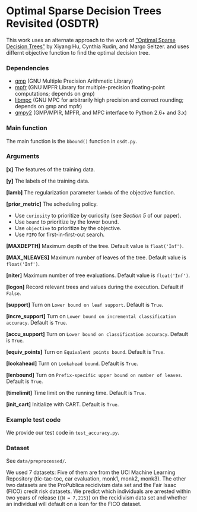 # Optimal Sparse Decision Trees Revisited (OSDTR)
This work uses an alternate approach to the work of ["Optimal Sparse Decision Trees"](https://arxiv.org/abs/1904.12847) by Xiyang Hu,
Cynthia Rudin, and Margo Seltzer. and uses differnt objective function to find the optimal decision tree.

### Dependencies

* [gmp](https://gmplib.org/) (GNU Multiple Precision Arithmetic Library)
* [mpfr](http://www.mpfr.org/) (GNU MPFR Library for multiple-precision floating-point computations; depends on gmp)
* [libmpc](http://www.multiprecision.org/) (GNU MPC for arbitrarily high precision and correct rounding; depends on gmp and mpfr)
* [gmpy2](https://pypi.org/project/gmpy2/#files) (GMP/MPIR, MPFR, and MPC interface to Python 2.6+ and 3.x)

### Main function
The main function is the `bbound()` function in `osdt.py`.

### Arguments

**[x]** The features of the training data.

**[y]** The labels of the training data.

**[lamb]** The regularization parameter `lambda` of the objective function.

**[prior_metric]** The scheduling policy.

* Use `curiosity` to prioritize by curiosity (see *Section 5* of our paper).
* Use `bound` to prioritize by the lower bound.
* Use `objective` to prioritize by the objective.
* Use `FIFO` for first-in-first-out search.

**[MAXDEPTH]** Maximum depth of the tree. Default value is `float('Inf')`.

**[MAX_NLEAVES]** Maximum number of leaves of the tree. Default value is `float('Inf')`.

**[niter]** Maximum number of tree evaluations. Default value is `float('Inf')`.

**[logon]** Record relevant trees and values during the execution. Default if `False`.

**[support]** Turn on `Lower bound on leaf support`. Default is `True`.

**[incre_support]** Turn on `Lower bound on incremental classification accuracy`. Default is `True`.

**[accu_support]** Turn on `Lower bound on classification accuracy`. Default is `True`.

**[equiv_points]** Turn on `Equivalent points bound`. Default is `True`.

**[lookahead]** Turn on `Lookahead bound`. Default is `True`.

**[lenbound]** Turn on `Prefix-specific upper bound on number of leaves`. Default is `True`.

**[timelimit]** Time limit on the running time. Default is `True`.

**[init_cart]** Initialize with CART. Default is `True`.

### Example test code

We provide our test code in `test_accuracy.py`.

### Dataset

See `data/preprocessed/`.

We used 7 datasets: Five of them are from the UCI Machine Learning Repository (tic-tac-toc, car evaluation, monk1, monk2, monk3). 
The other two datasets are the ProPublica recidivism data set and the Fair Isaac (FICO) credit risk datasets. 
We predict which individuals are arrested within two years of release (`{N = 7,215}`) on the recidivism data set and whether an individual will default on a loan for the FICO dataset. 
